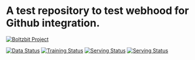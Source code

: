 # A test repository to test webhood for Github integration. 

[![Boltzbit Project](https://img.shields.io/badge/Boltzbit-Project-blueviolet?style=for-the-badge)](https://demo.platform.boltzbit.com/app/#/github-integration)

[![Data Status](http://demo.platform.boltzbit.com/github-service/api/v1/projects/status/data?repositoryName=HanchenXiong/IntegrationTest&token=eyJraWQiOiIxYzM3YjNkOS1iYzhjLTQ5YjAtOTQxMS02N2E0YWU5ZjViNzIiLCJ0eXAiOiJKV1QiLCJhbGciOiJSUzI1NiJ9.eyJzdWIiOiI2MTk3OTcwZDgyNmNlNDFmYmNiMDUwMDYiLCJpc3MiOiJCb2x0emJpdCBMdGQiLCJleHAiOjE2NDE4OTg0NTAsImlhdCI6MTY0MTI5MzY1MCwiYXV0aG9yaXRpZXMiOlsiUk9MRV9BRE1JTiJdfQ.cjVikKBSiEdqbp01V2k_k4kKBmmf0vjguya5f-_I4xXaX53uo2F9HuajAwa-5UoBvlytaOt0TO9kx67qpf93xb_6KpYV28Uh2E9z-HroGAUYojkzNZVy1pPAwD-12eAIiJls7IqL0XUqgVun5ydUXS62vzrH-OHdhFCIh5ctkYFQih2GADhKRVv-_gVAWJnNYBVtH_Un4QMq9iUU6T--Os-YM-2-PczygBziqL1GdOUUtV5Qsr4f1vWm5NPwfvfmYN46_fuYmw97W-KTlwWwuv00qDs-8DBDl83uJOHAICLwUtTgqG5Kw1kEdeNAeuqZj8FoA2pDc_KqnOdF834mPEd7UjMfBic3iiH7FxKuJMuUzno1pg8SMCJou_wza-Z61p3Qk76g4lKdUGsG2iawQGMCNFaJwuLvc2KNlI9TvXgwWytGyltoo-P6rjOOmCkWqQMRofhfP-crMZjoIfS5qvLE3tWiX06WAEE14gZwj0iLBwXDV63pqRs9Ij-nSE8ZQ6wIVkYQjWdksNiWW7tHPQq-ThiNVaNthYCxmlnGf9_hXJG-TJzWSwUYKCzxkZuP-XRfoUOAY_M0vDA2WpAXe-HMxmzjTaBaVdhQpPbJDTNrPGwwVHwQSKcliLIpnkibAGcT3wU1sRndKYL_St40jVtgZM3cfq92Qei1vF4wK1o)](https://demo.platform.boltzbit.com/app/#/github/HanchenXiong/IntegrationTest/data)
[![Training Status](http://demo.platform.boltzbit.com/github-service/api/v1/projects/status/train?repositoryName=HanchenXiong/IntegrationTest&token=eyJraWQiOiIxYzM3YjNkOS1iYzhjLTQ5YjAtOTQxMS02N2E0YWU5ZjViNzIiLCJ0eXAiOiJKV1QiLCJhbGciOiJSUzI1NiJ9.eyJzdWIiOiI2MTk3OTcwZDgyNmNlNDFmYmNiMDUwMDYiLCJpc3MiOiJCb2x0emJpdCBMdGQiLCJleHAiOjE2NDE4OTg0NTAsImlhdCI6MTY0MTI5MzY1MCwiYXV0aG9yaXRpZXMiOlsiUk9MRV9BRE1JTiJdfQ.cjVikKBSiEdqbp01V2k_k4kKBmmf0vjguya5f-_I4xXaX53uo2F9HuajAwa-5UoBvlytaOt0TO9kx67qpf93xb_6KpYV28Uh2E9z-HroGAUYojkzNZVy1pPAwD-12eAIiJls7IqL0XUqgVun5ydUXS62vzrH-OHdhFCIh5ctkYFQih2GADhKRVv-_gVAWJnNYBVtH_Un4QMq9iUU6T--Os-YM-2-PczygBziqL1GdOUUtV5Qsr4f1vWm5NPwfvfmYN46_fuYmw97W-KTlwWwuv00qDs-8DBDl83uJOHAICLwUtTgqG5Kw1kEdeNAeuqZj8FoA2pDc_KqnOdF834mPEd7UjMfBic3iiH7FxKuJMuUzno1pg8SMCJou_wza-Z61p3Qk76g4lKdUGsG2iawQGMCNFaJwuLvc2KNlI9TvXgwWytGyltoo-P6rjOOmCkWqQMRofhfP-crMZjoIfS5qvLE3tWiX06WAEE14gZwj0iLBwXDV63pqRs9Ij-nSE8ZQ6wIVkYQjWdksNiWW7tHPQq-ThiNVaNthYCxmlnGf9_hXJG-TJzWSwUYKCzxkZuP-XRfoUOAY_M0vDA2WpAXe-HMxmzjTaBaVdhQpPbJDTNrPGwwVHwQSKcliLIpnkibAGcT3wU1sRndKYL_St40jVtgZM3cfq92Qei1vF4wK1o)](https://demo.platform.boltzbit.com/app/#/github/HanchenXiong/IntegrationTest/train)
[![Serving Status](http://demo.platform.boltzbit.com/github-service/api/v1/projects/status/serving?repositoryName=HanchenXiong/IntegrationTest&token=eyJraWQiOiIxYzM3YjNkOS1iYzhjLTQ5YjAtOTQxMS02N2E0YWU5ZjViNzIiLCJ0eXAiOiJKV1QiLCJhbGciOiJSUzI1NiJ9.eyJzdWIiOiI2MTk3OTcwZDgyNmNlNDFmYmNiMDUwMDYiLCJpc3MiOiJCb2x0emJpdCBMdGQiLCJleHAiOjE2NDE4OTg0NTAsImlhdCI6MTY0MTI5MzY1MCwiYXV0aG9yaXRpZXMiOlsiUk9MRV9BRE1JTiJdfQ.cjVikKBSiEdqbp01V2k_k4kKBmmf0vjguya5f-_I4xXaX53uo2F9HuajAwa-5UoBvlytaOt0TO9kx67qpf93xb_6KpYV28Uh2E9z-HroGAUYojkzNZVy1pPAwD-12eAIiJls7IqL0XUqgVun5ydUXS62vzrH-OHdhFCIh5ctkYFQih2GADhKRVv-_gVAWJnNYBVtH_Un4QMq9iUU6T--Os-YM-2-PczygBziqL1GdOUUtV5Qsr4f1vWm5NPwfvfmYN46_fuYmw97W-KTlwWwuv00qDs-8DBDl83uJOHAICLwUtTgqG5Kw1kEdeNAeuqZj8FoA2pDc_KqnOdF834mPEd7UjMfBic3iiH7FxKuJMuUzno1pg8SMCJou_wza-Z61p3Qk76g4lKdUGsG2iawQGMCNFaJwuLvc2KNlI9TvXgwWytGyltoo-P6rjOOmCkWqQMRofhfP-crMZjoIfS5qvLE3tWiX06WAEE14gZwj0iLBwXDV63pqRs9Ij-nSE8ZQ6wIVkYQjWdksNiWW7tHPQq-ThiNVaNthYCxmlnGf9_hXJG-TJzWSwUYKCzxkZuP-XRfoUOAY_M0vDA2WpAXe-HMxmzjTaBaVdhQpPbJDTNrPGwwVHwQSKcliLIpnkibAGcT3wU1sRndKYL_St40jVtgZM3cfq92Qei1vF4wK1o)](https://demo.platform.boltzbit.com/app/#/github/HanchenXiong/IntegrationTest/serving)
[![Serving Status](http://demo.platform.boltzbit.com/github-service/api/v1/projects/status/evaluation?repositoryName=HanchenXiong/IntegrationTest&token=eyJraWQiOiIxYzM3YjNkOS1iYzhjLTQ5YjAtOTQxMS02N2E0YWU5ZjViNzIiLCJ0eXAiOiJKV1QiLCJhbGciOiJSUzI1NiJ9.eyJzdWIiOiI2MTk3OTcwZDgyNmNlNDFmYmNiMDUwMDYiLCJpc3MiOiJCb2x0emJpdCBMdGQiLCJleHAiOjE2NDE4OTg0NTAsImlhdCI6MTY0MTI5MzY1MCwiYXV0aG9yaXRpZXMiOlsiUk9MRV9BRE1JTiJdfQ.cjVikKBSiEdqbp01V2k_k4kKBmmf0vjguya5f-_I4xXaX53uo2F9HuajAwa-5UoBvlytaOt0TO9kx67qpf93xb_6KpYV28Uh2E9z-HroGAUYojkzNZVy1pPAwD-12eAIiJls7IqL0XUqgVun5ydUXS62vzrH-OHdhFCIh5ctkYFQih2GADhKRVv-_gVAWJnNYBVtH_Un4QMq9iUU6T--Os-YM-2-PczygBziqL1GdOUUtV5Qsr4f1vWm5NPwfvfmYN46_fuYmw97W-KTlwWwuv00qDs-8DBDl83uJOHAICLwUtTgqG5Kw1kEdeNAeuqZj8FoA2pDc_KqnOdF834mPEd7UjMfBic3iiH7FxKuJMuUzno1pg8SMCJou_wza-Z61p3Qk76g4lKdUGsG2iawQGMCNFaJwuLvc2KNlI9TvXgwWytGyltoo-P6rjOOmCkWqQMRofhfP-crMZjoIfS5qvLE3tWiX06WAEE14gZwj0iLBwXDV63pqRs9Ij-nSE8ZQ6wIVkYQjWdksNiWW7tHPQq-ThiNVaNthYCxmlnGf9_hXJG-TJzWSwUYKCzxkZuP-XRfoUOAY_M0vDA2WpAXe-HMxmzjTaBaVdhQpPbJDTNrPGwwVHwQSKcliLIpnkibAGcT3wU1sRndKYL_St40jVtgZM3cfq92Qei1vF4wK1o)](https://demo.platform.boltzbit.com/app/#/github/HanchenXiong/IntegrationTest/evaluation)


